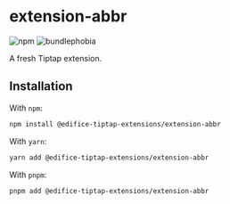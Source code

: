 # extension-abbr

![npm](https://img.shields.io/npm/v/@edifice-tiptap-extensions/extension-abbr?style=flat-square)
![bundlephobia](https://img.shields.io/bundlephobia/min/@edifice-tiptap-extensions/extension-abbr?style=flat-square)

A fresh Tiptap extension.

## Installation

With `npm`:

```bash
npm install @edifice-tiptap-extensions/extension-abbr
```

With `yarn`:

```bash
yarn add @edifice-tiptap-extensions/extension-abbr
```

With `pnpm`:

```bash
pnpm add @edifice-tiptap-extensions/extension-abbr
```

